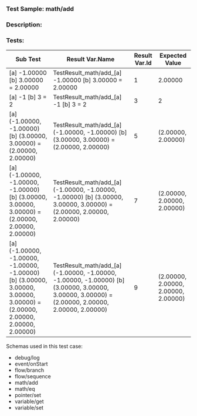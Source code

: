 ### **Test Sample:** math/add
### **Description:** 

### Tests:
| Sub Test | Result Var.Name | Result Var.Id | Expected Value
| ----------- | ----------- | ----------- |----------- |
| [a] -1.00000 [b] 3.00000 = 2.00000 | TestResult_math/add_[a] -1.00000 [b] 3.00000 = 2.00000 | 1 | 2.00000
| [a] -1 [b] 3 = 2 | TestResult_math/add_[a] -1 [b] 3 = 2 | 3 | 2
| [a] (-1.00000, -1.00000) [b] (3.00000, 3.00000) = (2.00000, 2.00000) | TestResult_math/add_[a] (-1.00000, -1.00000) [b] (3.00000, 3.00000) = (2.00000, 2.00000) | 5 | (2.00000, 2.00000)
| [a] (-1.00000, -1.00000, -1.00000) [b] (3.00000, 3.00000, 3.00000) = (2.00000, 2.00000, 2.00000) | TestResult_math/add_[a] (-1.00000, -1.00000, -1.00000) [b] (3.00000, 3.00000, 3.00000) = (2.00000, 2.00000, 2.00000) | 7 | (2.00000, 2.00000, 2.00000)
| [a] (-1.00000, -1.00000, -1.00000, -1.00000) [b] (3.00000, 3.00000, 3.00000, 3.00000) = (2.00000, 2.00000, 2.00000, 2.00000) | TestResult_math/add_[a] (-1.00000, -1.00000, -1.00000, -1.00000) [b] (3.00000, 3.00000, 3.00000, 3.00000) = (2.00000, 2.00000, 2.00000, 2.00000) | 9 | (2.00000, 2.00000, 2.00000, 2.00000)

Schemas used in this test case:
- debug/log
- event/onStart
- flow/branch
- flow/sequence
- math/add
- math/eq
- pointer/set
- variable/get
- variable/set
